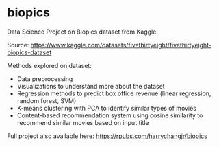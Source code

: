 # biopics
Data Science Project on Biopics dataset from Kaggle

Source: https://www.kaggle.com/datasets/fivethirtyeight/fivethirtyeight-biopics-dataset

Methods explored on dataset:
- Data preprocessing
- Visualizations to understand more about the dataset
- Regression methods to predict box office revenue (linear regression, random forest, SVM)
- K-means clustering with PCA to identify similar types of movies
- Content-based recommendation system using cosine similarity to recommend similar movies based on input title

Full project also available here: https://rpubs.com/harrychangjr/biopics
